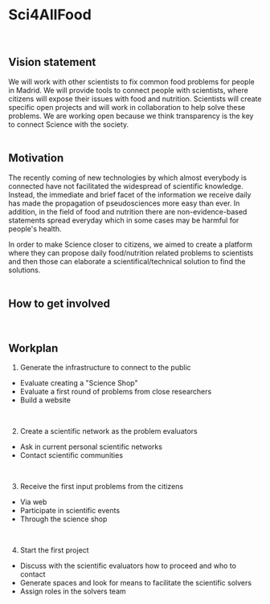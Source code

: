 # Sci4AllFood
<br>

## Vision statement
We will work with other scientists to fix common food problems for people in Madrid. We will provide tools to connect people with scientists, where citizens will expose their issues with food and nutrition. Scientists will create specific open projects and will work in collaboration to help solve these problems. We are working open because we think transparency is the key to connect Science with the society.
<br>
<br>

## Motivation
The recently coming of new technologies by which almost everybody is connected have not facilitated the widespread of scientific knowledge. Instead, the immediate and brief facet of the information we receive daily has made the propagation of pseudosciences more easy than ever. In addition, in the field of food and nutrition there are non-evidence-based statements spread everyday which in some cases may be harmful for people's health. 

In order to make Science closer to citizens, we aimed to create a platform where they can propose daily food/nutrition related problems to scientists and then those can elaborate a scientifical/technical solution to find the solutions.
<br>
<br>

## How to get involved
<br>

## Workplan
1. Generate the infrastructure to connect to the public
  * Evaluate creating a "Science Shop"
  * Evaluate a first round of problems from close researchers
  * Build a website
<br>

2. Create a scientific network as the problem evaluators
  * Ask in current personal scientific networks
  * Contact scientific communities
<br>

3. Receive the first input problems from the citizens
  * Via web 
  * Participate in scientific events 
  * Through the science shop
<br>

4. Start the first project
  * Discuss with the scientific evaluators how to proceed and who to contact
  * Generate spaces and look for means to facilitate the scientific solvers
  * Assign roles in the solvers team
<br>

  
  
  
